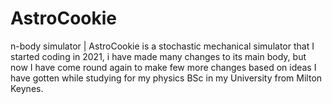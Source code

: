 # AstroCookie
n-body simulator | AstroCookie is a stochastic mechanical simulator that I started coding in 2021, i have made many changes to its main body, but now I have come round again to make few more changes based on ideas I have gotten while studying for my physics BSc in my University from Milton Keynes.
